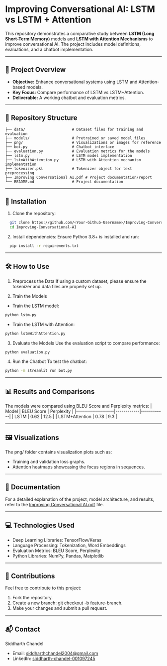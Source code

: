 # Improving Conversational AI: LSTM vs LSTM + Attention

This repository demonstrates a comparative study between **LSTM (Long Short-Term Memory)** models and **LSTM with Attention Mechanisms** to improve conversational AI. The project includes model definitions, evaluations, and a chatbot implementation.

---

## 🚀 Project Overview

- **Objective:** Enhance conversational systems using LSTM and Attention-based models.
- **Key Focus:** Compare performance of LSTM vs LSTM+Attention.
- **Deliverable:** A working chatbot and evaluation metrics.

---

## 📁 Repository Structure

```plaintext
├── data/                     # Dataset files for training and evaluation
├── models/                   # Pretrained or saved model files
├── png/                      # Visualizations or images for reference
├── bot.py                    # Chatbot interface
├── evaluation.py             # Evaluation metrics for the models
├── lstm.py                   # LSTM model implementation
├── lstmWithAttention.py      # LSTM with Attention mechanism implementation
├── tokenizer.pkl             # Tokenizer object for text preprocessing
├── Improving Conversational AI.pdf # Project documentation/report
└── README.md                 # Project documentation
```
---

## 🔧 Installation
1. Clone the repository:
```bash
  git clone https://github.com/<Your-Github-Username>/Improving-Conversational-AI.git
  cd Improving-Conversational-AI
```
2. Install dependencies: Ensure Python 3.8+ is installed and run:
```bash
  pip install -r requirements.txt
```
---

## 🛠️ How to Use
1. Preprocess the Data
If using a custom dataset, please ensure the tokenizer and data files are properly set up.

2. Train the Models
- Train the LSTM model:
```bash
python lstm.py
```
- Train the LSTM with Attention:
```bash
python lstmWithAttention.py
```
3. Evaluate the Models
Use the evaluation script to compare performance:
```bash
python evaluation.py
```
4. Run the Chatbot
To test the chatbot:
```bash
python -m streamlit run bot.py
```
---

## 📊 Results and Comparisons
The models were compared using BLEU Score and Perplexity metrics:
| Model            | BLEU Score | Perplexity |
|-------------------|------------|------------|
| LSTM             | 0.62       | 12.5       |
| LSTM+Attention   | 0.78       | 9.3        |

---

## 🖼️ Visualizations
The png/ folder contains visualization plots such as:
- Training and validation loss graphs.
- Attention heatmaps showcasing the focus regions in sequences.

---

## 📄 Documentation
For a detailed explanation of the project, model architecture, and results, refer to the [Improving Conversational AI.pdf](https://github.com/Siddharth-Chandel/Conversational-AI/blob/main/Improving%20Conversational%20AI.pdf) file.

---

## 💻 Technologies Used
- Deep Learning Libraries: TensorFlow/Keras
- Language Processing: Tokenization, Word Embeddings
- Evaluation Metrics: BLEU Score, Perplexity
- Python Libraries: NumPy, Pandas, Matplotlib

---

## 🤝 Contributions
Feel free to contribute to this project:
1. Fork the repository.
2. Create a new branch: git checkout -b feature-branch.
3. Make your changes and submit a pull request.

---

## 📬 Contact
Siddharth Chandel
- Email: siddharthchandel2004@gmail.com
- LinkedIn: [siddharth-chandel-001097245](https://www.linkedin.com/in/siddharth-chandel-001097245/)
